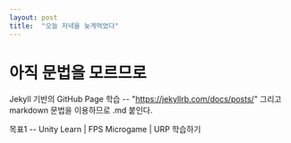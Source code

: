 ```yaml
---
layout: post
title:  "오늘 저녁을 늦게먹었다"
---
```


# 아직 문법을 모르므로 
Jekyll 기반의 GitHub Page 학습 -- "https://jekyllrb.com/docs/posts/"
그리고 markdown 문법을 이용하므로 .md 붙인다.

목표1 -- Unity Learn | FPS Microgame | URP 학습하기
